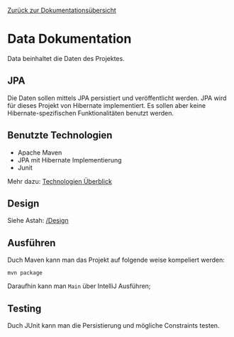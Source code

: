 [Zurück zur Dokumentationsübersicht](./Dokumentation.md)
# Data Dokumentation
Data beinhaltet die Daten des Projektes. 

## JPA
Die Daten sollen mittels JPA persistiert und veröffentlicht werden.
JPA wird für dieses Projekt von Hibernate implementiert. Es sollen aber keine Hibernate-spezifischen
Funktionalitäten benutzt werden.

## Benutzte Technologien
  * Apache Maven
  * JPA mit Hibernate Implementierung
  * Junit

  Mehr dazu: [Technologien Überblick](./Technologien_Overview.md)

## Design
Siehe Astah: [/Design](./../Design)

## Ausführen
Duch Maven kann man das Projekt auf folgende weise kompeliert werden:
```
mvn package
```
Daraufhin kann man `Main` über IntelliJ Ausführen;


## Testing

Duch JUnit kann man die Persistierung und mögliche Constraints testen.
